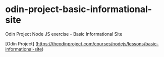 # odin-project-basic-informational-site
Odin Project Node JS exercise - Basic Informational Site

[Odin Project] (https://theodinproject.com/courses/nodejs/lessons/basic-informational-site)
